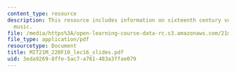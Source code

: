 ```yaml
---
content_type: resource
description: This resource includes information on sixteenth century vocal and instrumental
  music.
file: /media/https%3A/open-learning-course-data-rc.s3.amazonaws.com/21m-220-early-music-fall-2010/3eda92698ffe5ac7a761483a3ffae079_MIT21M_220F10_lec16_slides.pdf
file_type: application/pdf
resourcetype: Document
title: MIT21M_220F10_lec16_slides.pdf
uid: 3eda9269-8ffe-5ac7-a761-483a3ffae079
---
```

